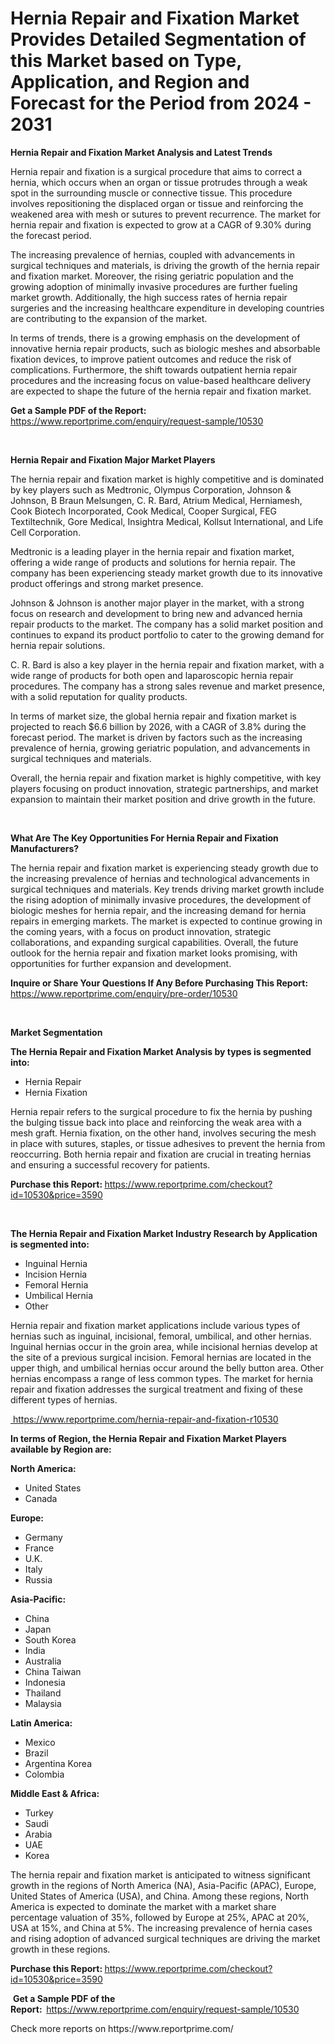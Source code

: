<p><h1>Hernia Repair and Fixation Market Provides Detailed Segmentation of this Market based on Type, Application, and Region and Forecast for the Period from 2024 - 2031</h1></p><p><strong>Hernia Repair and Fixation Market Analysis and Latest Trends</strong></p>
<p><p>Hernia repair and fixation is a surgical procedure that aims to correct a hernia, which occurs when an organ or tissue protrudes through a weak spot in the surrounding muscle or connective tissue. This procedure involves repositioning the displaced organ or tissue and reinforcing the weakened area with mesh or sutures to prevent recurrence. The market for hernia repair and fixation is expected to grow at a CAGR of 9.30% during the forecast period.</p><p>The increasing prevalence of hernias, coupled with advancements in surgical techniques and materials, is driving the growth of the hernia repair and fixation market. Moreover, the rising geriatric population and the growing adoption of minimally invasive procedures are further fueling market growth. Additionally, the high success rates of hernia repair surgeries and the increasing healthcare expenditure in developing countries are contributing to the expansion of the market.</p><p>In terms of trends, there is a growing emphasis on the development of innovative hernia repair products, such as biologic meshes and absorbable fixation devices, to improve patient outcomes and reduce the risk of complications. Furthermore, the shift towards outpatient hernia repair procedures and the increasing focus on value-based healthcare delivery are expected to shape the future of the hernia repair and fixation market.</p></p>
<p><strong>Get a Sample PDF of the Report:&nbsp;</strong> <a href="https://www.reportprime.com/enquiry/request-sample/10530">https://www.reportprime.com/enquiry/request-sample/10530</a></p>
<p>&nbsp;</p>
<p><strong>Hernia Repair and Fixation Major Market Players</strong></p>
<p><p>The hernia repair and fixation market is highly competitive and is dominated by key players such as Medtronic, Olympus Corporation, Johnson & Johnson, B Braun Melsungen, C. R. Bard, Atrium Medical, Herniamesh, Cook Biotech Incorporated, Cook Medical, Cooper Surgical, FEG Textiltechnik, Gore Medical, Insightra Medical, Kollsut International, and Life Cell Corporation.</p><p>Medtronic is a leading player in the hernia repair and fixation market, offering a wide range of products and solutions for hernia repair. The company has been experiencing steady market growth due to its innovative product offerings and strong market presence.</p><p>Johnson & Johnson is another major player in the market, with a strong focus on research and development to bring new and advanced hernia repair products to the market. The company has a solid market position and continues to expand its product portfolio to cater to the growing demand for hernia repair solutions.</p><p>C. R. Bard is also a key player in the hernia repair and fixation market, with a wide range of products for both open and laparoscopic hernia repair procedures. The company has a strong sales revenue and market presence, with a solid reputation for quality products.</p><p>In terms of market size, the global hernia repair and fixation market is projected to reach $6.6 billion by 2026, with a CAGR of 3.8% during the forecast period. The market is driven by factors such as the increasing prevalence of hernia, growing geriatric population, and advancements in surgical techniques and materials.</p><p>Overall, the hernia repair and fixation market is highly competitive, with key players focusing on product innovation, strategic partnerships, and market expansion to maintain their market position and drive growth in the future.</p></p>
<p>&nbsp;</p>
<p><strong>What Are The Key Opportunities For Hernia Repair and Fixation Manufacturers?</strong></p>
<p><p>The hernia repair and fixation market is experiencing steady growth due to the increasing prevalence of hernias and technological advancements in surgical techniques and materials. Key trends driving market growth include the rising adoption of minimally invasive procedures, the development of biologic meshes for hernia repair, and the increasing demand for hernia repairs in emerging markets. The market is expected to continue growing in the coming years, with a focus on product innovation, strategic collaborations, and expanding surgical capabilities. Overall, the future outlook for the hernia repair and fixation market looks promising, with opportunities for further expansion and development.</p></p>
<p><strong>Inquire or Share Your Questions If Any Before Purchasing This Report:</strong> <a href="https://www.reportprime.com/enquiry/pre-order/10530">https://www.reportprime.com/enquiry/pre-order/10530</a></p>
<p>&nbsp;</p>
<p><strong>Market Segmentation</strong></p>
<p><strong>The Hernia Repair and Fixation Market Analysis by types is segmented into:</strong></p>
<p><ul><li>Hernia Repair</li><li>Hernia Fixation</li></ul></p>
<p><p>Hernia repair refers to the surgical procedure to fix the hernia by pushing the bulging tissue back into place and reinforcing the weak area with a mesh graft. Hernia fixation, on the other hand, involves securing the mesh in place with sutures, staples, or tissue adhesives to prevent the hernia from reoccurring. Both hernia repair and fixation are crucial in treating hernias and ensuring a successful recovery for patients.</p></p>
<p><strong>Purchase this Report:&nbsp;</strong><a href="https://www.reportprime.com/checkout?id=10530&price=3590">https://www.reportprime.com/checkout?id=10530&price=3590</a></p>
<p>&nbsp;</p>
<p><strong>The Hernia Repair and Fixation Market Industry Research by Application is segmented into:</strong></p>
<p><ul><li>Inguinal Hernia</li><li>Incision Hernia</li><li>Femoral Hernia</li><li>Umbilical Hernia</li><li>Other</li></ul></p>
<p><p>Hernia repair and fixation market applications include various types of hernias such as inguinal, incisional, femoral, umbilical, and other hernias. Inguinal hernias occur in the groin area, while incisional hernias develop at the site of a previous surgical incision. Femoral hernias are located in the upper thigh, and umbilical hernias occur around the belly button area. Other hernias encompass a range of less common types. The market for hernia repair and fixation addresses the surgical treatment and fixing of these different types of hernias.</p></p>
<p><a href="https://www.reportprime.com/hernia-repair-and-fixation-r10530">&nbsp;https://www.reportprime.com/hernia-repair-and-fixation-r10530</a></p>
<p><strong>In terms of Region, the Hernia Repair and Fixation Market Players available by Region are:</strong></p>
<p>
    <p> <strong> North America: </strong>
        <ul>
            <li>United States</li>
            <li>Canada</li>
        </ul>
        </p> 
    <p> <strong> Europe: </strong>
        <ul>
            <li>Germany</li>
            <li>France</li>
            <li>U.K.</li>
            <li>Italy</li>
            <li>Russia</li>
        </ul>
        </p> 
    <p> <strong> Asia-Pacific: </strong>
        <ul>
            <li>China</li>
            <li>Japan</li>
            <li>South Korea</li>
            <li>India</li>
            <li>Australia</li>
            <li>China Taiwan</li>
            <li>Indonesia</li>
            <li>Thailand</li>
            <li>Malaysia</li>
        </ul>
        </p> 
    <p> <strong> Latin America: </strong>
        <ul>
            <li>Mexico</li>
            <li>Brazil</li>
            <li>Argentina Korea</li>
            <li>Colombia</li>
        </ul>
        </p> 
    <p> <strong> Middle East & Africa: </strong>
        <ul>
            <li>Turkey</li>
            <li>Saudi</li>
            <li>Arabia</li>
            <li>UAE</li>
            <li>Korea</li>
        </ul>
    </p>
    </p>
<p><p>The hernia repair and fixation market is anticipated to witness significant growth in the regions of North America (NA), Asia-Pacific (APAC), Europe, United States of America (USA), and China. Among these regions, North America is expected to dominate the market with a market share percentage valuation of 35%, followed by Europe at 25%, APAC at 20%, USA at 15%, and China at 5%. The increasing prevalence of hernia cases and rising adoption of advanced surgical techniques are driving the market growth in these regions.</p></p>
<p><strong>Purchase this Report: </strong><a href="https://www.reportprime.com/checkout?id=10530&price=3590">https://www.reportprime.com/checkout?id=10530&price=3590</a></p>
<p>&nbsp;<strong>Get a Sample PDF of the Report:&nbsp;&nbsp;</strong><a href="https://www.reportprime.com/enquiry/request-sample/10530">https://www.reportprime.com/enquiry/request-sample/10530</a></p>
<p><strong></strong></p>
<p>Check more reports on https://www.reportprime.com/</p>